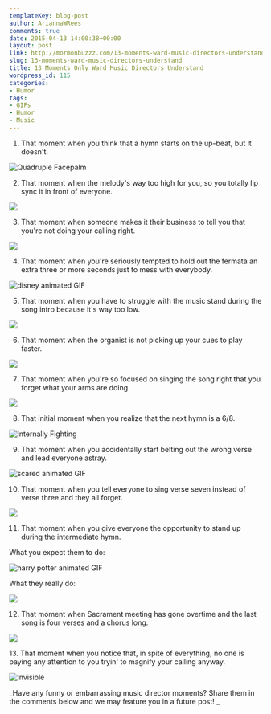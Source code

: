 ```yaml
---
templateKey: blog-post
author: AriannaWRees
comments: true
date: 2015-04-13 14:00:38+00:00
layout: post
link: http://mormonbuzzz.com/13-moments-ward-music-directors-understand/
slug: 13-moments-ward-music-directors-understand
title: 13 Moments Only Ward Music Directors Understand
wordpress_id: 115
categories:
- Humor
tags:
- GIFs
- Humor
- Music
---
```


1. That moment when you think that a hymn starts on the up-beat, but it doesn't.

![Quadruple Facepalm](http://www.reactiongifs.com/r/bFFJysJ.gif)

2. That moment when the melody's way too high for you, so you totally lip sync it in front of everyone.

![](http://33.media.tumblr.com/fc7711a572ddc1208b96747e92bd7a5c/tumblr_n4sm99YlbB1qcm0m3o1_500.gif)

3. That moment when someone makes it their business to tell you that you're not doing your calling right.

![](https://31.media.tumblr.com/003d2ea60c9794924579936ff21a4e5c/tumblr_n1j083NBBl1sgl0ajo1_500.gif)

4. That moment when you're seriously tempted to hold out the fermata an extra three or more seconds just to mess with everybody.

![disney animated GIF ](http://media.giphy.com/media/vaZxSTZhMvb8Y/giphy.gif)

5. That moment when you have to struggle with the music stand during the song intro because it's way too low.

![](http://imgfave-herokuapp-com.global.ssl.fastly.net/image_cache/1370027942225454_animate.gif)

6. That moment when the organist is not picking up your cues to play faster.

![](http://www.whatsupyasieve.com/wp-content/uploads/2013/05/new-girl2.gif)

7. That moment when you're so focused on singing the song right that you forget what your arms are doing.

![](http://media.tumblr.com/tumblr_lov4krrqNT1qzhvvr.gif)

8. That initial moment when you realize that the next hymn is a 6/8.

![Internally Fighting](http://www.reactiongifs.com/r/CaogEdw.gif)

9. That moment when you accidentally start belting out the wrong verse and lead everyone astray.

![scared animated GIF ](http://media.giphy.com/media/KxcxysGVErgfm/giphy.gif)

10. That moment when you tell everyone to sing verse seven instead of verse three and they all forget.

![](http://toco.distractify.com/postimage/201412/13/14745b51736ee13e117b38a2e001348f.gif)

11. That moment when you give everyone the opportunity to stand up during the intermediate hymn.

What you expect them to do:

![harry potter animated GIF ](http://media.giphy.com/media/DCJYYOmu4Co7u/giphy.gif)

What they really do:

![](http://www.theblaze.com/wp-content/uploads/2014/01/screen-grab-1.jpg)

12. That moment when Sacrament meeting has gone overtime and the last song is four verses and a chorus long.

![](http://mylittlefacewhen.com/media/f/img/mlfw2709-S1eYi.gif)

13. That moment when you notice that, in spite of everything, no one is paying any attention to you tryin' to magnify your calling anyway.

![Invisible](http://www.reactiongifs.com/wp-content/uploads/2013/07/invisible.gif)

_Have any funny or embarrassing music director moments? Share them in the comments below and we may feature you in a future post! _
